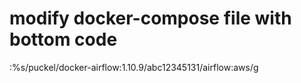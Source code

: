 # modify docker-compose file with bottom code
:%s/puckel\/docker-airflow:1.10.9/abc12345131\/airflow:aws/g
